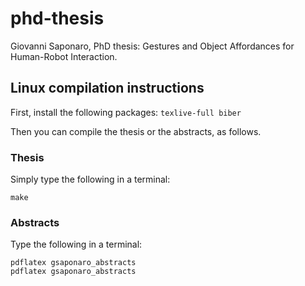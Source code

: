 # phd-thesis

Giovanni Saponaro, PhD thesis: Gestures and Object Affordances for Human-Robot Interaction.

## Linux compilation instructions

First, install the following packages: ```texlive-full biber```

Then you can compile the thesis or the abstracts, as follows.

### Thesis

Simply type the following in a terminal:

```shell
make
```

### Abstracts

Type the following in a terminal:

```shell
pdflatex gsaponaro_abstracts
pdflatex gsaponaro_abstracts
```
